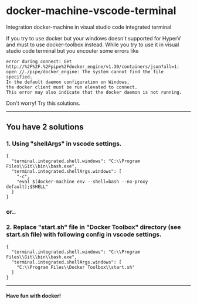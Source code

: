 # docker-machine-vscode-terminal
Integration docker-machine in visual studio code integrated terminal

If you try to use docker but your windows doesn't supported for HyperV and must to use docker-toolbox instead.
While you try to use it in visual studio code terminal but you encouter some errors like
```
error during connect: Get http://%2F%2F.%2Fpipe%2Fdocker_engine/v1.30/containers/json?all=1:
open //./pipe/docker_engine: The system cannot find the file specified.
In the default daemon configuration on Windows,
the docker client must be run elevated to connect.
This error may also indicate that the docker daemon is not running.
```
Don't worry! Try this solutions.

-----

## You have 2 solutions
### 1. Using "shellArgs" in vscode settings.
```
{
  "terminal.integrated.shell.windows": "C:\\Program Files\\Git\\bin\\bash.exe",
  "terminal.integrated.shellArgs.windows": [
    "-c",
    "eval $(docker-machine env --shell=bash --no-proxy default);$SHELL"
  ]
}
```
### or..
### 2. Replace "start.sh" file in "Docker Toolbox" directory (see start.sh file) with following config in vscode settings.
```
{
  "terminal.integrated.shell.windows": "C:\\Program Files\\Git\\bin\\bash.exe",
  "terminal.integrated.shellArgs.windows": [
    "C:\\Program Files\\Docker Toolbox\\start.sh"
  ]
}
```

-----

#### Have fun with docker!
